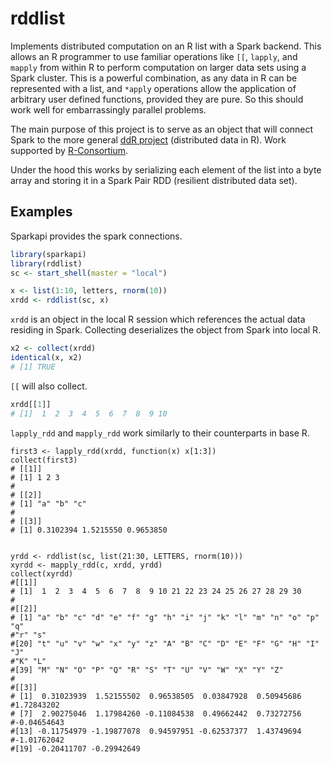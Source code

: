 # rddlist

Implements distributed computation on an R list with a Spark backend.  This
allows an R programmer to use familiar operations like `[[`, `lapply`, and
`mapply` from within R to perform computation on larger data sets using a
Spark cluster. This is a powerful combination, as any data in R can be
represented with a list, and `*apply` operations allow the application of
arbitrary user defined functions, provided they are pure. So this should
work well for embarrassingly parallel problems.

The main purpose of this project is to serve as an object that will connect
Spark to the more general [ddR project](https://github.com/vertica/ddR)
(distributed data in R).  Work supported by
[R-Consortium](https://www.r-consortium.org/projects).

Under the hood this works by serializing each element of the list into a
byte array and storing it in a Spark Pair RDD (resilient distributed data
set).

## Examples

Sparkapi provides the spark connections.

```R
library(sparkapi)
library(rddlist)
sc <- start_shell(master = "local")

x <- list(1:10, letters, rnorm(10))
xrdd <- rddlist(sc, x)
```

`xrdd` is an object in the local R session which references the actual data
residing in Spark.
Collecting deserializes the object from Spark into local R.

```R
x2 <- collect(xrdd)
identical(x, x2)
# [1] TRUE
```

`[[` will also collect.

```R
xrdd[[1]]
# [1]  1  2  3  4  5  6  7  8  9 10
```

`lapply_rdd` and `mapply_rdd` work similarly to their counterparts in base R.

```
first3 <- lapply_rdd(xrdd, function(x) x[1:3])
collect(first3)
# [[1]]
# [1] 1 2 3
# 
# [[2]]
# [1] "a" "b" "c"
# 
# [[3]]
# [1] 0.3102394 1.5215550 0.9653850


yrdd <- rddlist(sc, list(21:30, LETTERS, rnorm(10)))
xyrdd <- mapply_rdd(c, xrdd, yrdd)
collect(xyrdd)
#[[1]]
# [1]  1  2  3  4  5  6  7  8  9 10 21 22 23 24 25 26 27 28 29 30
#
#[[2]]
# [1] "a" "b" "c" "d" "e" "f" "g" "h" "i" "j" "k" "l" "m" "n" "o" "p" "q"
#"r" "s"
#[20] "t" "u" "v" "w" "x" "y" "z" "A" "B" "C" "D" "E" "F" "G" "H" "I" "J"
#"K" "L"
#[39] "M" "N" "O" "P" "Q" "R" "S" "T" "U" "V" "W" "X" "Y" "Z"
#
#[[3]]
# [1]  0.31023939  1.52155502  0.96538505  0.03847928  0.50945686
#1.72843202
# [7]  2.90275046  1.17984260 -0.11084538  0.49662442  0.73272756
#-0.04654643
#[13] -0.11754979 -1.19877078  0.94597951 -0.62537377  1.43749694
#-1.01762042
#[19] -0.20411707 -0.29942649
```
